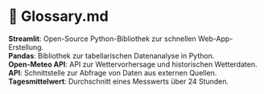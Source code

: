 
# 📘 Glossary.md

**Streamlit**: Open-Source Python-Bibliothek zur schnellen Web-App-Erstellung.  
**Pandas**: Bibliothek zur tabellarischen Datenanalyse in Python.  
**Open-Meteo API**: API zur Wettervorhersage und historischen Wetterdaten.  
**API**: Schnittstelle zur Abfrage von Daten aus externen Quellen.  
**Tagesmittelwert**: Durchschnitt eines Messwerts über 24 Stunden.  
